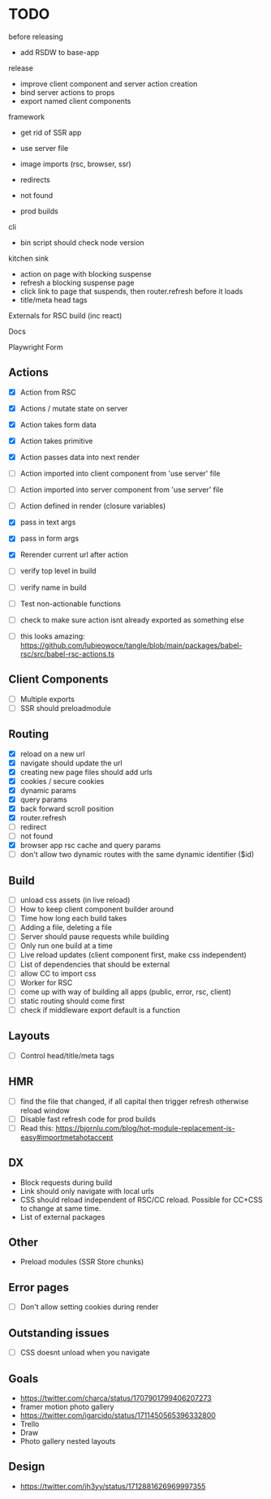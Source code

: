 # TODO

before releasing

- add RSDW to base-app

release

- improve client component and server action creation
- bind server actions to props
- export named client components

framework

- get rid of SSR app
- use server file

- image imports (rsc, browser, ssr)
- redirects
- not found

- prod builds

cli

- bin script should check node version

kitchen sink

- action on page with blocking suspense
- refresh a blocking suspense page
- click link to page that suspends, then router.refresh before it loads
- title/meta head tags

Externals for RSC build (inc react)

Docs

Playwright
Form

## Actions

- [x] Action from RSC
- [x] Actions / mutate state on server
- [x] Action takes form data
- [x] Action takes primitive
- [x] Action passes data into next render
- [ ] Action imported into client component from 'use server' file
- [ ] Action imported into server component from 'use server' file
- [ ] Action defined in render (closure variables)

- [x] pass in text args
- [x] pass in form args
- [x] Rerender current url after action
- [ ] verify top level in build
- [ ] verify name in build
- [ ] Test non-actionable functions
- [ ] check to make sure action isnt already exported as something else

- [ ] this looks amazing: https://github.com/lubieowoce/tangle/blob/main/packages/babel-rsc/src/babel-rsc-actions.ts

## Client Components

- [ ] Multiple exports
- [ ] SSR should preloadmodule

## Routing

- [x] reload on a new url
- [x] navigate should update the url
- [x] creating new page files should add urls
- [x] cookies / secure cookies
- [x] dynamic params
- [x] query params
- [x] back forward scroll position
- [x] router.refresh
- [ ] redirect
- [ ] not found
- [x] browser app rsc cache and query params
- [ ] don't allow two dynamic routes with the same dynamic identifier ($id)

## Build

- [ ] unload css assets (in live reload)
- [ ] How to keep client component builder around
- [ ] Time how long each build takes
- [ ] Adding a file, deleting a file
- [ ] Server should pause requests while building
- [ ] Only run one build at a time
- [ ] Live reload updates (client component first, make css independent)
- [ ] List of dependencies that should be external
- [ ] allow CC to import css
- [ ] Worker for RSC
- [ ] come up with way of building all apps (public, error, rsc, client)
- [ ] static routing should come first
- [ ] check if middleware export default is a function

## Layouts

- [ ] Control head/title/meta tags

## HMR

- [ ] find the file that changed, if all capital then trigger refresh otherwise reload window
- [ ] Disable fast refresh code for prod builds
- [ ] Read this: https://bjornlu.com/blog/hot-module-replacement-is-easy#importmetahotaccept

## DX

- Block requests during build
- Link should only navigate with local urls
- CSS should reload independent of RSC/CC reload. Possible for CC+CSS to change at same time.
- List of external packages

## Other

- Preload modules (SSR Store chunks)

## Error pages

- [ ] Don't allow setting cookies during render

## Outstanding issues

- [ ] CSS doesnt unload when you navigate

## Goals

- https://twitter.com/charca/status/1707901799406207273
- framer motion photo gallery
- https://twitter.com/igarcido/status/1711450565396332800
- Trello
- Draw
- Photo gallery nested layouts

## Design

- https://twitter.com/jh3yy/status/1712881626969997355
